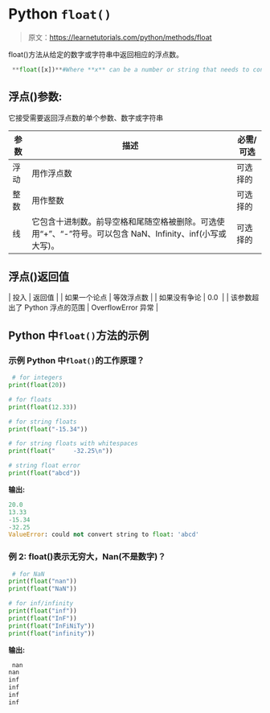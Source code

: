 # Python `float()`

> 原文：<https://learnetutorials.com/python/methods/float>

float()方法从给定的数字或字符串中返回相应的浮点数。

```py
 **float([x])**#Where **x** can be a number or string that needs to convert 

```

## 浮点()参数:

它接受需要返回浮点数的单个参数、数字或字符串

| 参数 | 描述 | 必需/可选 |
| --- | --- | --- |
| 浮动 | 用作浮点数 | 可选择的 |
| 整数 | 用作整数 | 可选择的 |
| 线 | 它包含十进制数。前导空格和尾随空格被删除。可选使用“+”、“-”符号。可以包含 NaN、Infinity、inf(小写或大写)。 | 可选择的 |

## 浮点()返回值

| 投入 | 返回值 |
| 如果一个论点 | 等效浮点数 |
| 如果没有争论 | 0.0  |
| 该参数超出了 Python 浮点的范围 | OverflowError 异常 |

## Python 中`float()`方法的示例

### 示例 Python 中`float()`的工作原理？

```py
 # for integers
print(float(20))

# for floats
print(float(12.33))

# for string floats
print(float("-15.34"))

# for string floats with whitespaces
print(float("     -32.25\n"))

# string float error
print(float("abcd")) 

```

**输出:**

```py
20.0
13.33
-15.34
-32.25
ValueError: could not convert string to float: 'abcd' 
```

### 例 2: float()表示无穷大，Nan(不是数字)？

```py
 # for NaN
print(float("nan"))
print(float("NaN"))

# for inf/infinity
print(float("inf"))
print(float("InF"))
print(float("InFiNiTy"))
print(float("infinity")) 

```

**输出:**

```py
 nan
nan
inf
inf
inf
inf 
```